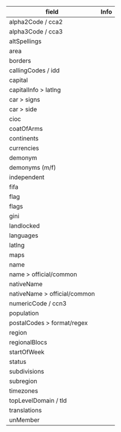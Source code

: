 | field                  | Info |
|------------------------|------|
| alpha2Code / cca2      |      | ISO 3166-1 alpha-2 two-letter country codes |
| alpha3Code / cca3      |      | ISO 3166-1 alpha-3 three-letter country codes |
| altSpellings           |      | Alternate spellings of the country name |
| area                   |      | Geographical size |
| borders                |      | Border countries |
| callingCodes / idd     |      | International dialing codes |
| capital                |      | Capital cities |
| capitalInfo > latlng   |      | Capital latitude and longitude |
| car > signs            |      | Car distinguised (oval) signs |
| car > side             |      | Car driving side |
| cioc                   |      | Code of the International Olympic Committee |
| coatOfArms             |      | [MainFacts.com](https://mainfacts.com/coat-of-arms-countries-world) links to svg and png images |
| continents             |      | List of continents the country is on |
| currencies             |      | List of all currencies |
| demonym                |      | Inhabitants of the country |
| demonyms (m/f)         |      | Genderized inhabitants of the country |
| independent            |      | ISO 3166-1 independence status (the country is considered a sovereign state) |
| fifa                   |      | FIFA code |
| flag                   |      | v2: Link to the svg flag on [Flagpedia](https://flagpedia.net/), v3: flag emoji |
| flags                  |      | [Flagpedia](https://flagpedia.net/) links to svg and png flags |
| gini                   |      | Worldbank [Gini](https://data.worldbank.org/indicator/SI.POV.GINI) index     |
| landlocked             |      | Landlocked country |
| languages              |      | List of official languages |
| latlng                 |      | Latitude and longitude |
| maps                   |      | Link to Google maps and Open Street maps |
| name                   |      | Country name |
| name > official/common |      | Official and common country name |
| nativeName             |      | Native country name |
| nativeName > official/common |    | Official and common native country name |
| numericCode / ccn3     |      | ISO 3166-1 numeric code (UN M49) |
| population             |      | Country population |
| postalCodes > format/regex |  | Country postal codes |
| region                 |      | UN [demographic regions](https://unstats.un.org/unsd/methodology/m49/) |
| regionalBlocs          |      |      |
| startOfWeek            |      | Day of the start of week (Sunday/Monday) |
| status                 |      | ISO 3166-1 assignment status |
| subdivisions           |      | List of a country's [ISO3166-2](https://en.wikipedia.org/wiki/ISO_3166-2) subdivision names and codes |
| subregion              |      | UN [demographic subregions](https://unstats.un.org/unsd/methodology/m49/) |
| timezones              |      | Timezones |
| topLevelDomain / tld   |      | Internet top level domains | 
| translations           |      | List of country name translations |
| unMember               |      | UN Member status |